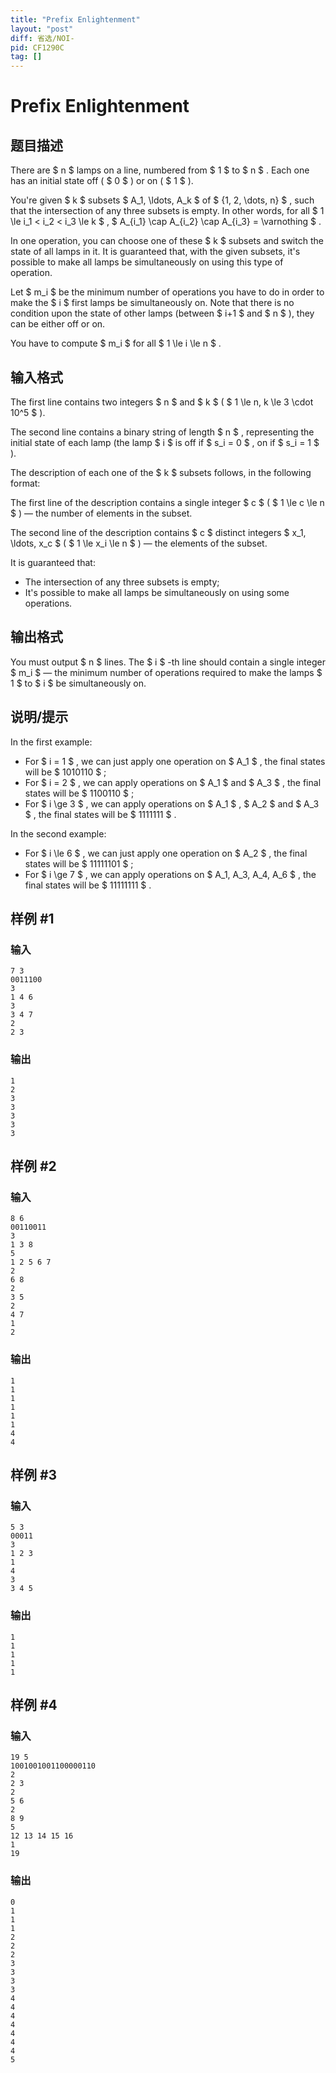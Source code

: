 ```yaml
---
title: "Prefix Enlightenment"
layout: "post"
diff: 省选/NOI-
pid: CF1290C
tag: []
---
```


# Prefix Enlightenment

## 题目描述

There are $ n $ lamps on a line, numbered from $ 1 $ to $ n $ . Each one has an initial state off ( $ 0 $ ) or on ( $ 1 $ ).

You're given $ k $ subsets $ A_1, \ldots, A_k $ of $ \{1, 2, \dots, n\} $ , such that the intersection of any three subsets is empty. In other words, for all $ 1 \le i_1 < i_2 < i_3 \le k $ , $ A_{i_1} \cap A_{i_2} \cap A_{i_3} = \varnothing $ .

In one operation, you can choose one of these $ k $ subsets and switch the state of all lamps in it. It is guaranteed that, with the given subsets, it's possible to make all lamps be simultaneously on using this type of operation.

Let $ m_i $ be the minimum number of operations you have to do in order to make the $ i $ first lamps be simultaneously on. Note that there is no condition upon the state of other lamps (between $ i+1 $ and $ n $ ), they can be either off or on.

You have to compute $ m_i $ for all $ 1 \le i \le n $ .

## 输入格式

The first line contains two integers $ n $ and $ k $ ( $ 1 \le n, k \le 3 \cdot 10^5 $ ).

The second line contains a binary string of length $ n $ , representing the initial state of each lamp (the lamp $ i $ is off if $ s_i = 0 $ , on if $ s_i = 1 $ ).

The description of each one of the $ k $ subsets follows, in the following format:

The first line of the description contains a single integer $ c $ ( $ 1 \le c \le n $ ) — the number of elements in the subset.

The second line of the description contains $ c $ distinct integers $ x_1, \ldots, x_c $ ( $ 1 \le x_i \le n $ ) — the elements of the subset.

It is guaranteed that:

- The intersection of any three subsets is empty;
- It's possible to make all lamps be simultaneously on using some operations.

## 输出格式

You must output $ n $ lines. The $ i $ -th line should contain a single integer $ m_i $ — the minimum number of operations required to make the lamps $ 1 $ to $ i $ be simultaneously on.

## 说明/提示

In the first example:

- For $ i = 1 $ , we can just apply one operation on $ A_1 $ , the final states will be $ 1010110 $ ;
- For $ i = 2 $ , we can apply operations on $ A_1 $ and $ A_3 $ , the final states will be $ 1100110 $ ;
- For $ i \ge 3 $ , we can apply operations on $ A_1 $ , $ A_2 $ and $ A_3 $ , the final states will be $ 1111111 $ .

In the second example:

- For $ i \le 6 $ , we can just apply one operation on $ A_2 $ , the final states will be $ 11111101 $ ;
- For $ i \ge 7 $ , we can apply operations on $ A_1, A_3, A_4, A_6 $ , the final states will be $ 11111111 $ .

## 样例 #1

### 输入

```
7 3
0011100
3
1 4 6
3
3 4 7
2
2 3
```

### 输出

```
1
2
3
3
3
3
3
```

## 样例 #2

### 输入

```
8 6
00110011
3
1 3 8
5
1 2 5 6 7
2
6 8
2
3 5
2
4 7
1
2
```

### 输出

```
1
1
1
1
1
1
4
4
```

## 样例 #3

### 输入

```
5 3
00011
3
1 2 3
1
4
3
3 4 5
```

### 输出

```
1
1
1
1
1
```

## 样例 #4

### 输入

```
19 5
1001001001100000110
2
2 3
2
5 6
2
8 9
5
12 13 14 15 16
1
19
```

### 输出

```
0
1
1
1
2
2
2
3
3
3
3
4
4
4
4
4
4
4
5
```

